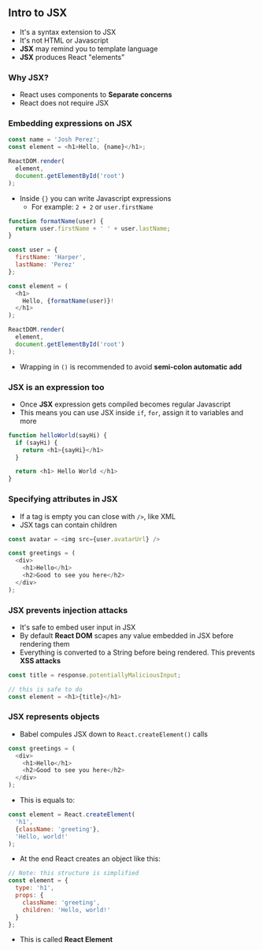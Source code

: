 ## Intro to JSX
- It's a syntax extension to JSX
- It's not HTML or Javascript
- **JSX** may remind you to template language
- **JSX** produces React "elements"

### Why JSX?
- React uses components to **Separate concerns**
- React does not require JSX

### Embedding expressions on JSX
```javascript
const name = 'Josh Perez';
const element = <h1>Hello, {name}</h1>;

ReactDOM.render(
  element,
  document.getElementById('root')
);
```
- Inside `{}` you can write Javascript expressions
  - For example: `2 + 2` or `user.firstName`
```javascript
function formatName(user) {
  return user.firstName + ' ' + user.lastName;
}

const user = {
  firstName: 'Harper',
  lastName: 'Perez'
};

const element = (
  <h1>
    Hello, {formatName(user)}!
  </h1>
);

ReactDOM.render(
  element,
  document.getElementById('root')
);
```
- Wrapping in `()` is recommended to avoid **semi-colon automatic add**

### JSX is an expression too
- Once **JSX** expression gets compiled becomes regular Javascript
- This means you can use JSX inside `if`, `for`, assign it to variables and more
```javascript
function helloWorld(sayHi) {
  if (sayHi) {
    return <h1>{sayHi}</h1>
  }

  return <h1> Hello World </h1>
}
```

### Specifying attributes in JSX
- If a tag is empty you can close with `/>`, like XML
- JSX tags can contain children
```javascript
const avatar = <img src={user.avatarUrl} />

const greetings = (
  <div>
    <h1>Hello</h1>
    <h2>Good to see you here</h2>
  </div>
);
```

### JSX prevents injection attacks
- It's safe to embed user input in JSX
- By default **React DOM** scapes any value embedded in JSX before rendering them
- Everything is converted to a String before being rendered. This prevents **XSS attacks**
```javascript
const title = response.potentiallyMaliciousInput;

// this is safe to do
const element = <h1>{title}</h1>
```

### JSX represents objects
- Babel compules JSX down to `React.createElement()` calls
```javascript
const greetings = (
  <div>
    <h1>Hello</h1>
    <h2>Good to see you here</h2>
  </div>
);
```
- This is equals to:
```javascript
const element = React.createElement(
  'h1',
  {className: 'greeting'},
  'Hello, world!'
);
```
- At the end React creates an object like this:
```javascript
// Note: this structure is simplified
const element = {
  type: 'h1',
  props: {
    className: 'greeting',
    children: 'Hello, world!'
  }
};
```
- This is called **React Element**

